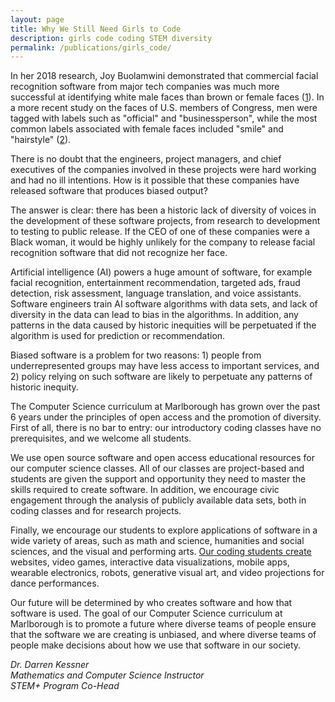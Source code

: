 ```yaml
---
layout: page
title: Why We Still Need Girls to Code
description: girls code coding STEM diversity 
permalink: /publications/girls_code/
---
```


In her 2018 research, Joy Buolamwini demonstrated that commercial facial
recognition software from major tech companies was much more successful at
identifying white male faces than brown or female faces
([1](http://gendershades.org/)).
In a more recent study on the faces of U.S. members of Congress, men were
tagged with labels such as "official" and "businessperson", while the most
common labels associated with female faces included "smile" and "hairstyle"
([2](https://journals.sagepub.com/doi/10.1177/2378023120967171)). 

There is no doubt that the engineers, project managers, and chief executives of
the companies involved in these projects were hard working and had no ill
intentions. How is it possible that these companies have released software that
produces biased output?

The answer is clear: there has been a historic lack of diversity of voices in
the development of these software projects, from research to development to
testing to public release.  If the CEO of one of these companies were a Black
woman, it would be highly unlikely for the company to release facial
recognition software that did not recognize her face.

Artificial intelligence (AI) powers a huge amount of software, for example
facial recognition, entertainment recommendation, targeted ads, fraud
detection, risk assessment, language translation, and voice assistants.
Software engineers train AI software algorithms with data sets, and lack of
diversity in the data can lead to bias in the algorithms.  In addition, any
patterns in the data caused by historic inequities will be perpetuated if the
algorithm is used for prediction or recommendation.

Biased software is a problem for two reasons: 1) people from underrepresented
groups may have less access to important services, and 2) policy relying on
such software are likely to perpetuate any patterns of historic inequity.

The Computer Science curriculum at Marlborough has grown over the past 6 years
under the principles of open access and the promotion of diversity.  First of
all, there is no bar to entry: our introductory coding classes have no
prerequisites, and we welcome all students.

We use open source software and open access educational resources for our
computer science classes.  All of our classes are project-based and students
are given the support and opportunity they need to master the skills required
to create software.  In addition, we encourage civic engagement through the
analysis of publicly available data sets, both in coding classes and for
research projects.  

Finally, we encourage our students to explore applications of software in a
wide variety of areas, such as math and science, humanities and social
sciences, and the visual and performing arts.
[Our coding students create](http://stem.marlborough.org/blog/csprojects2020)
websites, video games, interactive data visualizations, mobile apps, wearable
electronics, robots, generative visual art, and video projections for dance
performances.  

Our future will be determined by who creates software and
how that software is used.  The goal of our Computer Science curriculum at
Marlborough is to promote a future where diverse teams of people ensure that
the software we are creating is unbiased, and where diverse teams of people
make decisions about how we use that software in our society.  


_Dr. Darren Kessner_  
_Mathematics and Computer Science Instructor_  
_STEM+ Program Co-Head_  


